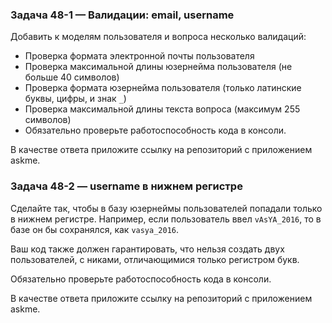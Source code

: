 ### Задача 48-1 — Валидации: email, username 

Добавить к моделям пользователя и вопроса несколько валидаций:

* Проверка формата электронной почты пользователя
* Проверка максимальной длины юзернейма пользователя (не больше 40 символов)
* Проверка формата юзернейма пользователя (только латинские буквы, цифры, и знак `_`)
* Проверка максимальной длины текста вопроса (максимум 255 символов)
* Обязательно проверьте работоспособность кода в консоли.

В качестве ответа приложите ссылку на репозиторий с приложением askme.



### Задача 48-2 — username в нижнем регистре 

Сделайте так, чтобы в базу юзернеймы пользователей попадали только в нижнем регистре. Например, если пользователь ввел `vAsYA_2016`, то в базе он бы сохранялся, как `vasya_2016`.

Ваш код также должен гарантировать, что нельзя создать двух пользователей, с никами, отличающимися только регистром букв.

Обязательно проверьте работоспособность кода в консоли.

В качестве ответа приложите ссылку на репозиторий с приложением askme.
